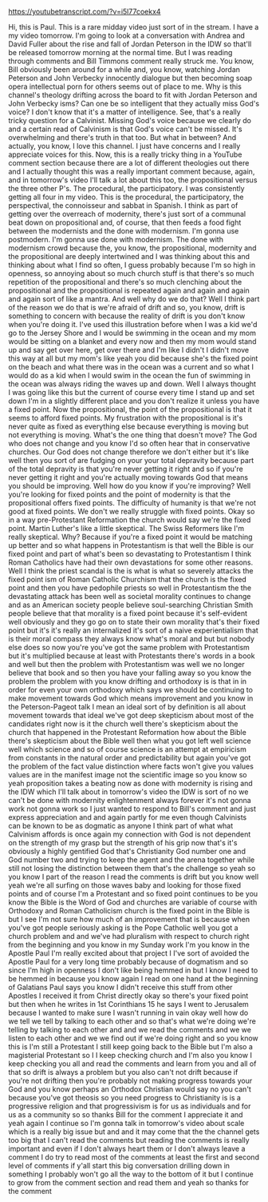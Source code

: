 https://youtubetranscript.com/?v=i5l77coekx4

 Hi, this is Paul. This is a rare midday video just sort of in the stream. I have a my video tomorrow. I'm going to look at a conversation with Andrea and David Fuller about the rise and fall of Jordan Peterson in the IDW so that'll be released tomorrow morning at the normal time. But I was reading through comments and Bill Timmons comment really struck me. You know, Bill obviously been around for a while and, you know, watching Jordan Peterson and John Verbecky innocently dialogue but then becoming soap opera intellectual porn for others seems out of place to me. Why is this channel's theology drifting across the board to fit with Jordan Peterson and John Verbecky isms? Can one be so intelligent that they actually miss God's voice? I don't know that it's a matter of intelligence. See, that's a really tricky question for a Calvinist. Missing God's voice because we clearly do and a certain read of Calvinism is that God's voice can't be missed. It's overwhelming and there's truth in that too. But what in between? And actually, you know, I love this channel. I just have concerns and I really appreciate voices for this. Now, this is a really tricky thing in a YouTube comment section because there are a lot of different theologies out there and I actually thought this was a really important comment because, again, and in tomorrow's video I'll talk a lot about this too, the propositional versus the three other P's. The procedural, the participatory. I was consistently getting all four in my video. This is the procedural, the participatory, the perspectival, the connoisseur and sabbat in Spanish. I think as part of getting over the overreach of modernity, there's just sort of a communal beat down on propositional and, of course, that then feeds a food fight between the modernists and the done with modernism. I'm gonna use postmodern. I'm gonna use done with modernism. The done with modernism crowd because the, you know, the propositional, modernity and the propositional are deeply intertwined and I was thinking about this and thinking about what I find so often, I guess probably because I'm so high in openness, so annoying about so much church stuff is that there's so much repetition of the propositional and there's so much clenching about the propositional and the propositional is repeated again and again and again and again sort of like a mantra. And well why do we do that? Well I think part of the reason we do that is we're afraid of drift and so, you know, drift is something to concern with because the reality of drift is you don't know when you're doing it. I've used this illustration before when I was a kid we'd go to the Jersey Shore and I would be swimming in the ocean and my mom would be sitting on a blanket and every now and then my mom would stand up and say get over here, get over there and I'm like I didn't I didn't move this way at all but my mom's like yeah you did because she's the fixed point on the beach and what there was in the ocean was a current and so what I would do as a kid when I would swim in the ocean the fun of swimming in the ocean was always riding the waves up and down. Well I always thought I was going like this but the current of course every time I stand up and set down I'm in a slightly different place and you don't realize it unless you have a fixed point. Now the propositional, the point of the propositional is that it seems to afford fixed points. My frustration with the propositional is it's never quite as fixed as everything else because everything is moving but not everything is moving. What's the one thing that doesn't move? The God who does not change and you know I'd so often hear that in conservative churches. Our God does not change therefore we don't either but it's like well then you sort of are fudging on your your total depravity because part of the total depravity is that you're never getting it right and so if you're never getting it right and you're actually moving towards God that means you should be improving. Well how do you know if you're improving? Well you're looking for fixed points and the point of modernity is that the propositional offers fixed points. The difficulty of humanity is that we're not good at fixed points. We don't we really struggle with fixed points. Okay so in a way pre-Protestant Reformation the church would say we're the fixed point. Martin Luther's like a little skeptical. The Swiss Reformers like I'm really skeptical. Why? Because if you're a fixed point it would be matching up better and so what happens in Protestantism is that well the Bible is our fixed point and part of what's been so devastating to Protestantism I think Roman Catholics have had their own devastations for some other reasons. Well I think the priest scandal is the is what is what so severely attacks the fixed point ism of Roman Catholic Churchism that the church is the fixed point and then you have pedophile priests so well in Protestantism the the devastating attack has been well as societal morality continues to change and as an American society people believe soul-searching Christian Smith people believe that that morality is a fixed point because it's self-evident well obviously and they go go on to state their own morality that's their fixed point but it's it's really an internalized it's sort of a naive experientialism that is their moral compass they always know what's moral and but but nobody else does so now you're you've got the same problem with Protestantism but it's multiplied because at least with Protestants there's words in a book and well but then the problem with Protestantism was well we no longer believe that book and so then you have your falling away so you know the problem the problem with you know drifting and orthodoxy is is that in in order for even your own orthodoxy which says we should be continuing to make movement towards God which means improvement and you know in the Peterson-Pageot talk I mean an ideal sort of by definition is all about movement towards that ideal we've got deep skepticism about most of the candidates right now is it the church well there's skepticism about the church that happened in the Protestant Reformation how about the Bible there's skepticism about the Bible well then what you got left well science well which science and so of course science is an attempt at empiricism from constants in the natural order and predictability but again you've got the problem of the fact value distinction where facts won't give you values values are in the manifest image not the scientific image so you know so yeah proposition takes a beating now as done with modernity is rising and the IDW which I'll talk about in tomorrow's video the IDW is sort of no we can't be done with modernity enlightenment always forever it's not gonna work not gonna work so I just wanted to respond to Bill's comment and just express appreciation and and again partly for me even though Calvinists can be known to be as dogmatic as anyone I think part of what what Calvinism affords is once again my connection with God is not dependent on the strength of my grasp but the strength of his grip now that's it's obviously a highly gentified God that's Christianity God number one and God number two and trying to keep the agent and the arena together while still not losing the distinction between them that's the challenge so yeah so you know I part of the reason I read the comments is drift but you know well yeah we're all surfing on those waves baby and looking for those fixed points and of course I'm a Protestant and so fixed point continues to be you know the Bible is the Word of God and churches are variable of course with Orthodoxy and Roman Catholicism church is the fixed point in the Bible is but I see I'm not sure how much of an improvement that is because when you've got people seriously asking is the Pope Catholic well you got a church problem and and we've had pluralism with respect to church right from the beginning and you know in my Sunday work I'm you know in the Apostle Paul I'm really excited about that project I I've sort of avoided the Apostle Paul for a very long time probably because of dogmatism and so since I'm high in openness I don't like being hemmed in but I know I need to be hemmed in because you know again I read on one hand at the beginning of Galatians Paul says you know I didn't receive this stuff from other Apostles I received it from Christ directly okay so there's your fixed point but then when he writes in 1st Corinthians 15 he says I went to Jerusalem because I wanted to make sure I wasn't running in vain okay well how do we tell we tell by talking to each other and so that's what we're doing we're telling by talking to each other and and we read the comments and we we listen to each other and we we find out if we're doing right and so you know this is I'm still a Protestant I still keep going back to the Bible but I'm also a magisterial Protestant so I I keep checking church and I'm also you know I keep checking you all and read the comments and learn from you and all of that so drift is always a problem but you also can't not drift because if you're not drifting then you're probably not making progress towards your God and you know perhaps an Orthodox Christian would say no you can't because you've got theosis so you need progress to Christianity is is a progressive religion and that progressivism is for us as individuals and for us as a community so so thanks Bill for the comment I appreciate it and yeah again I continue so I'm gonna talk in tomorrow's video about scale which is a really big issue but and and it may come that the the channel gets too big that I can't read the comments but reading the comments is really important and even if I don't always heart them or I don't always leave a comment I do try to read most of the comments at least the first and second level of comments if y'all start this big conversation drilling down in something I probably won't go all the way to the bottom of it but I continue to grow from the comment section and read them and yeah so thanks for the comment